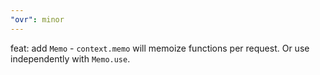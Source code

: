 ```yaml
---
"ovr": minor
---
```


feat: add `Memo` - `context.memo` will memoize functions per request. Or use independently with `Memo.use`.
